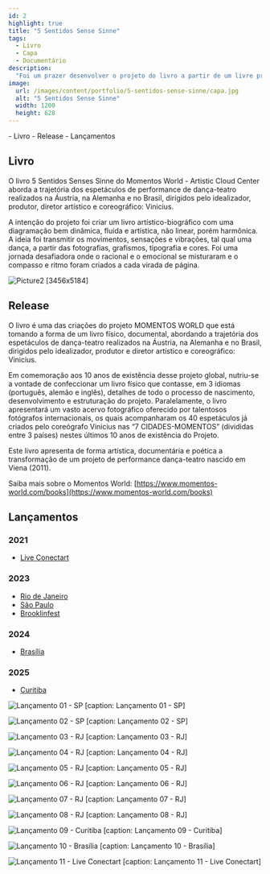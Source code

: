 ```yaml
---
id: 2
highlight: true
title: "5 Sentidos Sense Sinne"
tags:
  - Livro
  - Capa
  - Documentário
description:
  "Foi um prazer desenvolver o projeto do livro a partir de um livre processo estratégico-criativo de co-criação e experimentação junto a equipe do Momentos World."
image:
  url: /images/content/portfolio/5-sentidos-sense-sinne/capa.jpg
  alt: "5 Sentidos Sense Sinne"
  width: 1200
  height: 628
---
```


<Titulo subtitulo="Livro Momentos World"/>

<Tags />

<RedesSociais />

<IconeCompartilhar />

<ImagemPrincipal />

<Toc>
- Livro
- Release
- Lançamentos
</Toc>

## Livro

O livro 5 Sentidos Senses Sinne do Momentos World - Artistic Cloud Center aborda a trajetória dos espetáculos de performance de dança-teatro realizados na Áustria, na Alemanha e no Brasil, dirigidos pelo idealizador, produtor, diretor artístico e coreográfico: Vinicius.

A intenção do projeto foi criar um livro artístico-biográfico com uma diagramação bem dinâmica, fluida e artística, não linear, porém harmônica. A ideia foi transmitir os movimentos, sensações e vibrações, tal qual uma dança, a partir das fotografias, grafismos, tipografia e cores. Foi uma jornada desafiadora onde o racional e o emocional se misturaram e o compasso e ritmo foram criados a cada virada de página.

![Picture2 [3456x5184]](/images/content/portfolio/5-sentidos-sense-sinne/mockup-livro-5-sentidos-sense-sinne-1.jpg)

<Youtube url="https://www.youtube.com/watch?v=hq-Qhq5rFWA" aspectRatio="21/9" fullWidth cover/>

## Release

O livro é uma das criações do projeto MOMENTOS WORLD que está tomando a forma de um livro físico, documental, abordando a trajetória dos espetáculos de dança-teatro realizados na Áustria, na Alemanha e no Brasil, dirigidos pelo idealizador, produtor e diretor artístico e coreográfico: Vinicius.

Em comemoração aos 10 anos de existência desse projeto global, nutriu-se a vontade de confeccionar um livro físico que contasse, em 3 idiomas (português, alemão e inglês), detalhes de todo o processo de nascimento, desenvolvimento e estruturação do projeto. Paralelamente, o livro apresentará um vasto acervo fotográfico oferecido por talentosos fotógrafos internacionais, os quais acompanharam os 40 espetáculos já criados pelo coreógrafo Vinicius nas “7 CIDADES-MOMENTOS” (divididas entre 3 países) nestes últimos 10 anos de existência do Projeto.

Este livro apresenta de forma artística, documentária e poética a transformação de um projeto de performance dança-teatro nascido em Viena (2011).

Saiba mais sobre o Momentos World: [https://www.momentos-world.com/books](https://www.momentos-world.com/books)

## Lançamentos

### 2021

- [Live Conectart](https://www.instagram.com/p/CW-oWXpFwUk/?utm_source=ig_web_copy_link&igshid=MzRlODBiNWFlZA==)

### 2023

- [Rio de Janeiro](https://www.instagram.com/p/CmPME07g6_i/?utm_source=ig_web_copy_link&igshid=MzRlODBiNWFlZA==)
- [São Paulo](https://www.instagram.com/p/CjS33ZkOWMO/?utm_source=ig_web_copy_link&igshid=MzRlODBiNWFlZA==)
- [Brooklinfest](https://www.instagram.com/p/CkDfe-4Altk/?utm_source=ig_web_copy_link&igshid=MzRlODBiNWFlZA==)

### 2024

- [Brasília](https://www.instagram.com/p/CtrxKtcpyJ_/?utm_source=ig_web_copy_link&igshid=MzRlODBiNWFlZA==)

### 2025

- [Curitiba](https://www.instagram.com/p/Cv1JJurt2PF/?utm_source=ig_web_copy_link&igshid=MzRlODBiNWFlZA==)

<Carrossel>

  ![Lançamento 01 - SP [caption: Lançamento 01 - SP]](/images/content/portfolio/5-sentidos-sense-sinne/lancamento-01-sp.jpg)

  ![Lançamento 02 - SP [caption: Lançamento 02 - SP]](/images/content/portfolio/5-sentidos-sense-sinne/lancamento-02-sp.jpg)

  ![Lançamento 03 - RJ [caption: Lançamento 03 - RJ]](/images/content/portfolio/5-sentidos-sense-sinne/lancamento-03-rj.jpg)

  ![Lançamento 04 - RJ [caption: Lançamento 04 - RJ]](/images/content/portfolio/5-sentidos-sense-sinne/lancamento-04-rj.jpg)

  ![Lançamento 05 - RJ [caption: Lançamento 05 - RJ]](/images/content/portfolio/5-sentidos-sense-sinne/lancamento-05-rj.jpg)

  ![Lançamento 06 - RJ [caption: Lançamento 06 - RJ]](/images/content/portfolio/5-sentidos-sense-sinne/lancamento-06-rj.jpg)

  ![Lançamento 07 - RJ [caption: Lançamento 07 - RJ]](/images/content/portfolio/5-sentidos-sense-sinne/lancamento-07-rj.jpg)

  ![Lançamento 08 - RJ [caption: Lançamento 08 - RJ]](/images/content/portfolio/5-sentidos-sense-sinne/lancamento-08-rj.jpg)

  ![Lançamento 09 - Curitiba [caption: Lançamento 09 - Curitiba]](/images/content/portfolio/5-sentidos-sense-sinne/lancamento-09-curitiba.jpg)

  ![Lançamento 10 - Brasília [caption: Lançamento 10 - Brasília]](/images/content/portfolio/5-sentidos-sense-sinne/lancamento-10-brasilia.jpg)

  ![Lançamento 11 - Live Conectart [caption: Lançamento 11 - Live Conectart]](/images/content/portfolio/5-sentidos-sense-sinne/lancamento-11-live-conectart.jpg)

</Carrossel>

<BotaoCompartilhar />

<Espaco altura="40px" />

